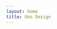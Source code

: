 ```yaml
---
layout: home
title: Uno Design
---
```


<Home />

<script setup lang="ts">
import Home from '@theme/Home.vue'
</script>

